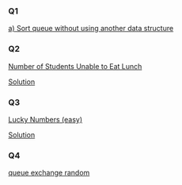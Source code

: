 <h3>Q1</h3>

<a href = "https://github.com/AbdullmenemFayez/Data-Structer-course-2022-2023/blob/main/5.Queue/Solution/a)sort%20queue%20without%20using%20another%20data%20structure%20.java">a) Sort queue without using another data structure </a>

<h3>Q2</h3>

<a href = "https://leetcode.com/problems/number-of-students-unable-to-eat-lunch">Number of Students Unable to Eat Lunch</a>

<a href = "https://github.com/AbdullmenemFayez/Data-Structer-course-2022-2023/blob/main/5.Queue/Solution/Number%20of%20Students%20Unable%20to%20Eat%20Lunch.java">Solution</a>

<h3>Q3</h3>

<a href = "https://codeforces.com/problemset/problem/96/B?f0a28=2&fbclid=IwAR3P8LOjhM9-I3DUb2XLS2PMhnisfgec5Gfc1U5x_pM9HqY4WGldnfZr-jA">Lucky Numbers (easy)</a>


<a href = "https://github.com/AbdullmenemFayez/Data-Structer-course-2022-2023/blob/main/5.Queue/Solution/lucky_numbers">Solution</a>

<h3>Q4</h3>

<a href = "https://docs.google.com/document/d/1ToZnOJbZ8GBeU96vii0HGpLMifgWCT9eE30km7Uket0/edit?usp=sharing">queue exchange random</a>


